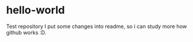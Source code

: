 # hello-world
Test repository
I put some changes into readme, so i can study more how github works :D.

